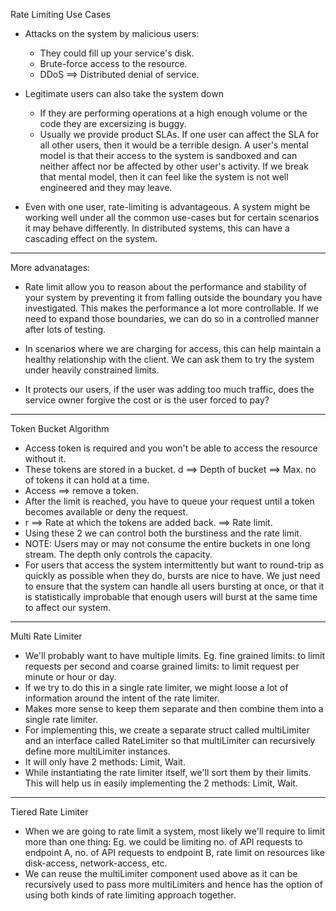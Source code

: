 Rate Limiting Use Cases

* Attacks on the system by malicious users:
    * They could fill up your service's disk.
    * Brute-force access to the resource.
    * DDoS ==> Distributed denial of service.

* Legitimate users can also take the system down
    * If they are performing operations at a high enough volume or the code they are excersizing is buggy.
    * Usually we provide product SLAs. If one user can affect the SLA for all other users, then it would be a terrible design. A user's mental model is that their access to the system is sandboxed and can neither affect nor be affected by other user's activity. If we break that mental model, then it can feel like the system is not well engineered and they may leave.

* Even with one user, rate-limiting is advantageous. A system might be working well under all the common use-cases but for certain scenarios it may behave differently. In distributed systems, this can have a cascading effect on the system.

***************************************************************************************

More advanatages:

* Rate limit allow you to reason about the performance and stability of your system by preventing it from falling outside the boundary you have investigated. This makes the performance a lot more controllable. If we need to expand those boundaries, we can do so in a controlled manner after lots of testing. 

* In scenarios where we are charging for access, this can help maintain a healthy relationship with the client. We can ask them to try the system under heavily constrained limits.
* It protects our users, if the user was adding too much traffic, does the service owner forgive the cost or is the user forced to pay?

***************************************************************************************

Token Bucket Algorithm

* Access token is required and you won't be able to access the resource without it.
* These tokens are stored in a bucket. d ==> Depth of bucket ==> Max. no of tokens it can hold at a time.
* Access ==> remove a token.
* After the limit is reached, you have to queue your request until a token becomes available or deny the request.
* r ==> Rate at which the tokens are added back. ==> Rate limit.
* Using these 2 we can control both the burstiness and the rate limit.
* NOTE: Users may or may not consume the entire buckets in one long stream. The depth only controls the capacity.
* For users that access the system intermittently but want to round-trip as quickly as possible when they do, bursts are nice to have. We just need to ensure that the system can handle all users bursting at once, or that it is statistically improbable that enough users will burst at the same time to affect our system.

***************************************************************************************

Multi Rate Limiter
* We'll probably want to have multiple limits. Eg. fine grained limits: to limit requests per second and coarse grained limits: to limit request per minute or hour or day.
* If we try to do this in a single rate limiter, we might loose a lot of information around the intent of the rate limiter.
* Makes more sense to keep them separate and then combine them into a single rate limiter.
* For implementing this, we create a separate struct called multiLimiter and an interface called RateLimiter so that multiLimiter can recursively define more multiLimiter instances.
* It will only have 2 methods: Limit, Wait.
* While instantiating the rate limiter itself, we'll sort them by their limits. This will help us in easily implementing the 2 methods: Limit, Wait.

***************************************************************************************

Tiered Rate Limiter
* When we are going to rate limit a system, most likely we'll require to limit more than one thing: Eg. we could be limiting no. of API requests to endpoint A, no. of API requests to endpoint B, rate limit on resources like disk-access, network-access, etc.
* We can reuse the multiLimiter component used above as it can be recursively used to pass more multiLimiters and hence has the option of using both kinds of rate limiting approach together. 